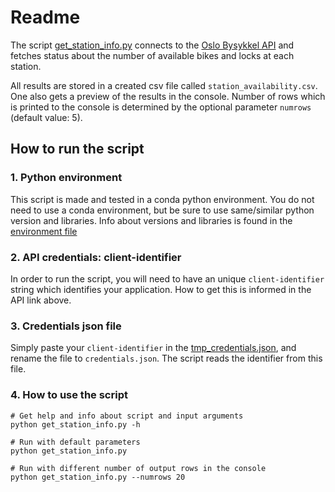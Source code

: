 # Readme
The script [get_station_info.py](get_station_info.py) connects to the [Oslo 
Bysykkel API](https://developer.oslobysykkel.no/api) and fetches status about the number of available bikes and locks at each station.

All results are stored in a created csv file called `station_availability.csv`.
One also gets a preview of the results in the console. Number of rows
which is printed to the console is determined by the optional parameter
`numrows` (default value: 5).

## How to run the script

### 1. Python environment
This script is made and tested in a conda python environment. You do not
need to use a conda environment, but be sure to use same/similar python 
version and libraries. Info about versions and libraries is found in the 
[environment file](environment.yml)

### 2. API credentials: client-identifier
In order to run the script, you will need to have an unique `client-identifier` 
string which identifies your application. How to get this is informed in the 
API link above.

### 3. Credentials json file
Simply paste your `client-identifier` in the [tmp_credentials.json](tmp_credentials.json),
and rename the file to `credentials.json`. The script reads the 
identifier from this file. 

### 4. How to use the script

```shell
# Get help and info about script and input arguments
python get_station_info.py -h

# Run with default parameters
python get_station_info.py

# Run with different number of output rows in the console
python get_station_info.py --numrows 20
```